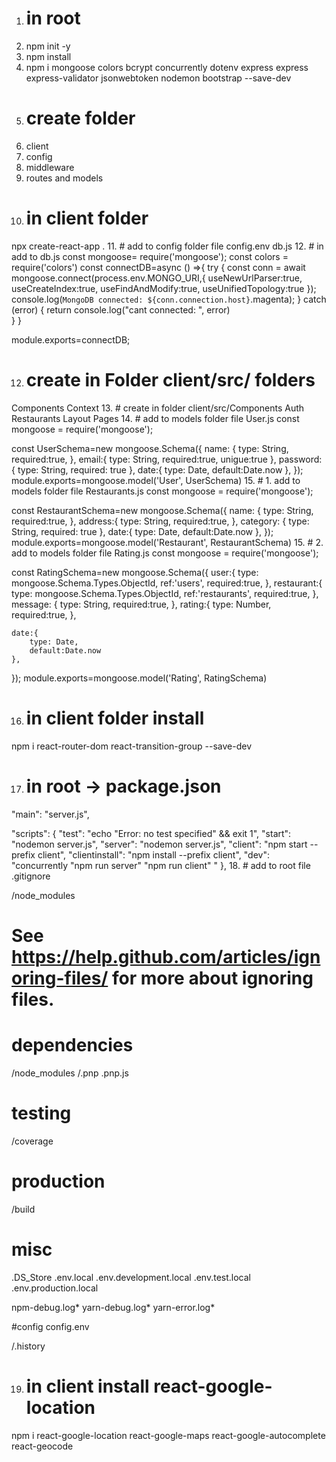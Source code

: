 1. # in root
2. npm init -y
3. npm install
4. npm i mongoose colors bcrypt concurrently dotenv express express express-validator jsonwebtoken nodemon  bootstrap --save-dev
5. # create folder
6. client
7. config
8. middleware
9. routes and models
10. # in client folder
npx create-react-app .
11. # add to config folder file 
config.env
db.js
12. # in add to db.js
const mongoose= require('mongoose');
const colors = require('colors')
const connectDB=async () =>{
    try {
        const conn = await mongoose.connect(process.env.MONGO_URI,{
            useNewUrlParser:true,
            useCreateIndex:true,
            useFindAndModify:true,
            useUnifiedTopology:true
        });
        console.log(`MongoDB connected: ${conn.connection.host}`.magenta);
    } catch (error) {
        return console.log("cant connected: ", error)        
    }
} 

module.exports=connectDB;

12. # create in Folder client/src/ folders
Components
Context
13. # create in folder client/src/Components
Auth
Restaurants
Layout
Pages
14. # add to models folder file User.js 
const mongoose = require('mongoose');

const UserSchema=new mongoose.Schema({
    name: {
        type: String,
        required:true,
    },
    email:{
        type: String,
        required:true,
        unigue:true
    },
    password: {
        type: String,
        required: true
    },
    date:{
        type: Date,
        default:Date.now
    },
});
module.exports=mongoose.model('User', UserSchema)
15. # 1.  add to models folder file Restaurants.js 
const mongoose = require('mongoose');

const RestaurantSchema=new mongoose.Schema({
    name: {
        type: String,
        required:true,
    },
    address:{
        type: String,
        required:true,
    },
    category: {
        type: String,
        required: true
    },
    date:{
        type: Date,
        default:Date.now
    },
});
module.exports=mongoose.model('Restaurant', RestaurantSchema)
15. # 2. add to models folder file Rating.js 
const mongoose = require('mongoose');

const RatingSchema=new mongoose.Schema({
    user:{
        type: mongoose.Schema.Types.ObjectId,
        ref:'users',
        required:true,
    },
    restaurant:{
        type: mongoose.Schema.Types.ObjectId,
        ref:'restaurants',
        required:true,
    },
    message: {
        type: String,
        required:true,
    },
    rating:{
        type: Number,
        required:true,
    },

    date:{
        type: Date,
        default:Date.now
    },
});
module.exports=mongoose.model('Rating', RatingSchema)


16. # in client folder install
npm i react-router-dom react-transition-group --save-dev 

17. # in root -> package.json
"main": "server.js",

 "scripts": {
    "test": "echo \"Error: no test specified\" && exit 1",
    "start": "nodemon server.js",
    "server": "nodemon server.js",
    "client": "npm start --prefix client",
    "clientinstall": "npm install --prefix client",
    "dev": "concurrently \"npm run server\" \"npm run client\" "
  },
18. # add to root file .gitignore

/node_modules
# See https://help.github.com/articles/ignoring-files/ for more about ignoring files.

# dependencies
/node_modules
/.pnp
.pnp.js

# testing
/coverage

# production
/build

# misc
.DS_Store
.env.local
.env.development.local
.env.test.local
.env.production.local

npm-debug.log*
yarn-debug.log*
yarn-error.log*

#config
config.env

/.history

19. # in client  install react-google-location
npm i react-google-location react-google-maps react-google-autocomplete react-geocode